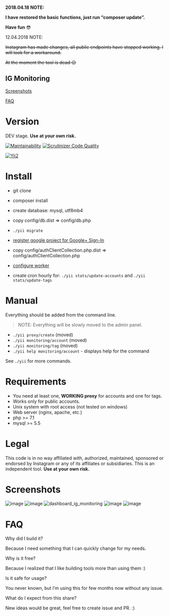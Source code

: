 **2018.04.18 NOTE:**

**I have restored the basic functions, just run “composer update”.**

**Have fun** :sunglasses:

12.04.2018 NOTE:

~~Instagram has made changes, all public endpoints have stopped working. I will look for a workaround.~~

~~At the moment the tool is dead :confused:~~

## IG Monitoring

[Screenshots](#screenshots)

[FAQ](#faq)

# Version
DEV stage.  **Use at your own risk.**

[![Maintainability](https://api.codeclimate.com/v1/badges/9bbae6907e6cbf039950/maintainability)](https://codeclimate.com/github/jakim/ig-monitoring/maintainability)
[![Scrutinizer Code Quality](https://scrutinizer-ci.com/g/jakim/ig-monitoring/badges/quality-score.png?b=master)](https://scrutinizer-ci.com/g/jakim/ig-monitoring/?branch=master)

[![Yii2](https://img.shields.io/badge/Powered_by-Yii_Framework-green.svg?style=flat)](http://www.yiiframework.com/)

# Install
- git clone
- composer install

- create database: mysql, utf8mb4
- copy config/db.dist => config/db.php
- `./yii migrate`

- [register google project for Google+ Sign-In](https://developers.google.com/+/web/signin/)
- copy config/authClientCollection.php.dist => config/authClientCollection.php

- [configure worker](https://github.com/yiisoft/yii2-queue/blob/master/docs/guide/worker.md)
- create cron hourly for: `./yii stats/update-accounts` and `./yii stats/update-tags`

# Manual
Everything should be added from the command line.
> NOTE: Everything will be slowly moved to the admin panel.

- `./yii proxy/create` (moved)
- `./yii monitoring/account` (moved)
- `./yii monitoring/tag` (moved)
- `./yii help monitoring/account` - displays help for the command

See `./yii` for more commands.


# Requirements
- You need at least one, **WORKING proxy** for accounts and one for tags.
- Works only for public accounts.
- Unix system with root access (not tested on windows)
- Web server (nginx, apache, etc.)
- php >= 7.1
- mysql >= 5.5

# Legal
This code is in no way affiliated with, authorized, maintained, sponsored or endorsed by Instagram or any of its affiliates or subsidiaries.
This is an independent tool. **Use at your own risk.**

# Screenshots
![image](https://user-images.githubusercontent.com/839118/37047660-ee744630-216b-11e8-943a-822a432da725.png)
![image](https://user-images.githubusercontent.com/839118/37047713-18034474-216c-11e8-9123-d17f1543d65f.png)
![dashboard_ig_monitoring](https://user-images.githubusercontent.com/839118/38170151-9680cb8a-357d-11e8-9cf4-b25b75ccbef6.png)
![image](https://user-images.githubusercontent.com/839118/37048055-0b5362f8-216d-11e8-9dab-a82304dd4353.png)
![image](https://user-images.githubusercontent.com/839118/37048109-3372280a-216d-11e8-988d-c825dfe2432c.png)

# FAQ
Why did I build it?

Because I need something that I can quickly change for my needs.

Why is it free?

Because I realized that I like building tools more than using them :)

Is it safe for usage?

You never known, but I’m using this for few months now without any issue.

What do I expect from this share?

New ideas would be great, feel free to create issue and PR. :)
